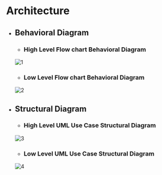 
#  Architecture
* ##  Behavioral Diagram
    * ###  High Level Flow chart Behavioral Diagram
    ![1](https://user-images.githubusercontent.com/98866993/157816512-175a7c00-e3c4-48c5-82c8-e4cbe82e1da8.png)
    
    * ### Low Level Flow chart Behavioral Diagram
    ![2](https://user-images.githubusercontent.com/98866993/157817268-67c7e941-462e-4658-ba39-1ebb7430ba9e.png)
    
* ## Structural Diagram
    * ### High Level UML Use Case Structural Diagram
    ![3](https://user-images.githubusercontent.com/98866993/157818103-2dab6a64-23af-47cc-8419-c5d965bb818e.png)

    * ### Low Level UML Use Case Structural Diagram
    ![4](https://user-images.githubusercontent.com/98866993/157819131-c4893b9d-b2d1-412c-8aa4-b3e336db9351.png)

